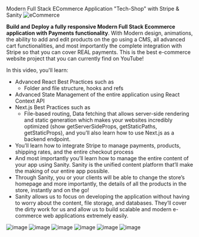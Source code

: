 Modern Full Stack ECommerce Application "Tech-Shop" with Stripe & Sanity
![eCommerce](https://user-images.githubusercontent.com/70088342/160780701-7bb38a57-76bd-49a2-a4ec-49f89c50a7c7.png)

**Build and Deploy a fully responsive Modern Full Stack Ecommerce application with Payments functionality**. With Modern design, animations, the ability to add and edit products on the go using a CMS, all advanced cart functionalities, and most importantly the complete integration with Stripe so that you can cover REAL payments. This is the best e-commerce website project that you can currently find on YouTube!

In this video, you'll learn:
- Advanced React Best Practices such as
    - Folder and file structure, hooks and refs
- Advanced State Management of the entire application using React Context API
- Next.js Best Practices such as
    - File-based routing, Data fetching that allows server-side rendering and static generation which makes your websites incredibly optimized (show getServerSideProps, getStaticPaths, getStaticProps), and you’ll also learn how to use Next.js as a backend endpoint.
- You’ll learn how to integrate Stripe to manage payments, products, shipping rates, and the entire checkout process
- And most importantly you’ll learn how to manage the entire content of your app using Sanity. Sanity is the unified content platform that’ll make the making of our entire app possible. <show sanity desk>
- Through Sanity, you or your clients will be able to change the store’s homepage and more importantly, the details of all the products in the store, instantly and on the go!
- Sanity allows us to focus on developing the application without having to worry about the content, file storage, and databases. They’ll cover the dirty work for us and allow us to build scalable and modern e-commerce web applications extremely easily.

![image](https://user-images.githubusercontent.com/70088342/160780701-7bb38a57-76bd-49a2-a4ec-49f89c50a7c7.png)
![image](https://user-images.githubusercontent.com/70088342/160780206-9cfe7c0a-3d8e-4a20-a055-b12efebe6c30.png)
![image](https://user-images.githubusercontent.com/70088342/160780265-692d37ac-7209-4d53-957a-e94b37d123c0.png)
![image](https://user-images.githubusercontent.com/70088342/160780381-7c947640-422e-4729-abae-21911e9bc716.png)
![image](https://user-images.githubusercontent.com/70088342/160780549-111ed048-cd4b-4740-b2fd-2c6fc3520c52.png)
![image](https://user-images.githubusercontent.com/70088342/160780884-22d6025e-9b7d-4493-8136-b3dfbf00a32f.png)

